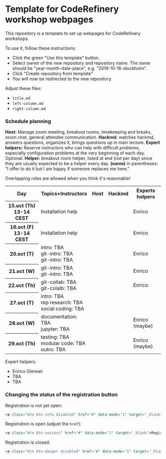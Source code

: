# Template for CodeRefinery workshop webpages

This repository is a template to set up webpages for CodeRefinery workshops.

To use it, follow these instructions:
- Click the green "Use this template" button.
- Select owner of the new repository and repository name. The name should be
  "year-month-date-place", e.g. "2019-10-16-stockholm".
- Click "Create repository from template"
- You will now be redirected to the new repository.

Adjust these files:
- `title.md`
- `left-column.md`
- `right-column.md`

### Schedule planning

**Host:** Manage zoom meeting, breakout rooms, timekeeping and breaks,
zoom chat, general attendee communication.  **Hackmd:** watches
hackmd, answers questions, organizes it, brings questions up in main
lecture.  **Expert helpers:** Reserve instructors who can help with
difficult problems, especially configuration problems at the very
beginning of each day.  Optional.  **Helper:** breakout room helper, listed at
end (not per day) since they are usually expected to be a helper every
day. **(name)** in parentheses: "I offer to do it
but I am happy if someone replaces me here."

Overlapping roles are allowed when you think it's reasonable!


<table>
<tr>
  <th>Day</th>
         <th>Topics+Instructors</th>
         <th>Host</th>
         <th>Hackmd</th>
         <th>Experts helpers</th>
</tr>
<tr>
  <th>15.oct (Th) 13-14 CEST</th>
         <td>
		     Installation help
	     </td>
         <td></td><!--host-->
         <td></td><!--hackmd-->
         <td>Enrico</td><!--expert helpers-->
</tr>
<tr>
  <th>16.oct (F) 13-14 CEST</th>
         <td>
		     Installation help
	     </td>
         <td></td><!--host-->
         <td></td><!--hackmd-->
         <td>Enrico</td><!--expert helpers-->
</tr>
<tr>
  <th>20.oct (T)</th>
         <td>
		     intro: TBA<br>
		     git-intro: TBA<br>
		     git-intro: TBA<br>
	     </td>
         <td></td><!--host-->
         <td></td><!--hackmd-->
         <td>Enrico</td><!--expert helpers-->
</tr>
<tr>
  <th>21.oct (W)</th>
         <td>
		     git-intro: TBA<br>
		     git-intro: TBA<br>
	     </td>
         <td></td><!--host-->
         <td></td><!--hackmd-->
         <td>Enrico</td><!--expert helpers-->
</tr>
<tr>
  <th>22.oct (Th)</th>
         <td>
		     git-collab: TBA<br>
		     git-colalb: TBA<br>
	     </td>
         <td></td><!--host-->
         <td></td><!--hackmd-->
         <td>Enrico</td><!--expert helpers-->
</tr>
<tr>
  <th>27.oct (T)</th>
         <td>
		     intro: TBA<br>
		     rep research: TBA<br>
		     social coding: TBA<br>
	     </td>
         <td></td><!--host-->
         <td></td><!--hackmd-->
         <td></td><!--expert helpers-->
</tr>
<tr>
  <th>28.oct (W)</th>
         <td>
		     documentation: TBA<br>
		     jupyter: TBA<br>
	     </td>
         <td></td><!--host-->
         <td></td><!--hackmd-->
         <td>Enrico (maybe)</td><!--expert helpers-->
</tr>
<tr>
  <th>29.oct (Th)</th>
         <td>
		     testing: TBA<br>
		     modular code: TBA<br>
		     outro: TBA<br>
	     </td>
         <td></td><!--host-->
         <td></td><!--hackmd-->
         <td>Enrico (maybe)</td><!--expert helpers-->
</tr>
</table>

Expert helpers:
- Enrico Glerean
- TBA
- TBA



### Changing the status of the registration button

Registration is not yet open:
```html
<a class="btn btn-info disabled" href="#" data-mode="1" target="_blank">Registration will open soon</a>
```

Registration is open (adjust the `href`):
```html
<a class="btn btn-success" href="#" data-mode="1" target="_blank">Register here</a>
```

Registration is closed:
```html
<a class="btn btn-danger disabled" href="#" data-mode="1" target="_blank">Registration is closed</a>
```
